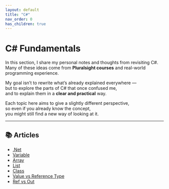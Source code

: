 ```yaml
---
layout: default
title: "C#"
nav_order: 0
has_children: true
---
```


# C# Fundamentals

In this section, I share my personal notes and thoughts from revisiting C#.  
Many of these ideas come from **Pluralsight courses** and real-world programming experience.  

My goal isn’t to rewrite what’s already explained everywhere —  
but to explore the parts of C# that once confused me,  
and to explain them in a **clear and practical** way.

Each topic here aims to give a slightly different perspective,  
so even if you already know the concept,  
you might still find a new way of looking at it.  

---

## 📚 Articles
- [.Net](net.md)
- [Variable](variable.md)
- [Array](array.md)
- [List](list.md)
- [Class](class.md)
- [Value vs Reference Type](value-vs-reference.md)
- [Ref vs Out](ref-vs-out.md)
